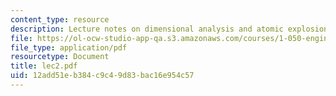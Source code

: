 ```yaml
---
content_type: resource
description: Lecture notes on dimensional analysis and atomic explosions.
file: https://ol-ocw-studio-app-qa.s3.amazonaws.com/courses/1-050-engineering-mechanics-i-fall-2007/12add51eb384c9c49d83bac16e954c57_lec2.pdf
file_type: application/pdf
resourcetype: Document
title: lec2.pdf
uid: 12add51e-b384-c9c4-9d83-bac16e954c57
---
```

